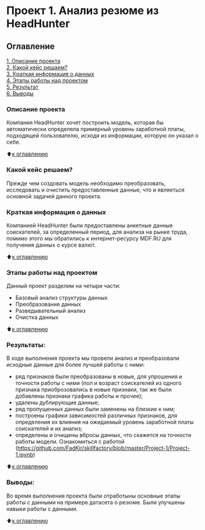 # Проект 1. Анализ резюме из HeadHunter

## Оглавление  
[1. Описание проекта](Project-1/README.md)  
[2. Какой кейс решаем?](Project-1/README.md)  
[3. Краткая информация о данных](Project-1/README.md)  
[4. Этапы работы над проектом](Project-1/README.md)  
[5. Результат](Project-1/README.md)    
[6. Выводы](Project-1/README.md) 

### Описание проекта    
Компания HeadHunter хочет построить модель, которая бы автоматически определяла примерный уровень заработной платы, подходящей пользователю, исходя из информации, которую он указал о себе.

:arrow_up:[к оглавлению](Project-1/README.md)


### Какой кейс решаем?    
Прежде чем создовать модель необходимо преобразовать, исследовать и очистить предоставленные данные, что и являеться основной задачей данного проекта. 

### Краткая информация о данных
Компанией HeadHunter были предоставлены анкетные данные соискателей, за определенный период, для анализа на рынке труда, помимо этого мы обратились к интернет-ресурсу MDF.RU  для получения данных о курсе валют.
  
:arrow_up:[к оглавлению](Project-1/README.md)


### Этапы работы над проектом  
Данный проект разделим на четыри части:
   - Базовый анализ структуры данных 
   - Преобразование данных
   - Разведывательный анализ
   - Очистка данных

:arrow_up:[к оглавлению](.README.md#Оглавление)


### Результаты:  
В ходе выполнения проекта мы провели анализ и преобразовали исходные данные для более лучшей работы с ними:
  - ряд признаков были преобразованы в новые, для упрошения и точности работы с ними (пол и возраст       соискателей из одного признака приоброзовались в новые признаки, так же были добавлены признаки графика работы и прочее);
  - удалены дублирующие данные;
  - ряд пропущенных данных были заменены на близкие к ним;
  - построены графики зависимостей различных признаков, для определения их влияния на ожидаемый уровень заработной платы соискателей и их анализ;
  - определены и очищены вбросы данных, что скажется на точности работы модели.
  Ознакомиться с работой (https://github.com/FadKir/skillfactory/blob/master/Project-1/Project-1.ipynb)

:arrow_up:[к оглавлению](.README.md#Оглавление)


### Выводы:  
Во время выполнения проекта были отработыны основные этапы работы с данными на примере датасета о резюме. Были улучшены навыки работы с данными.

:arrow_up:[к оглавлению](.README.md#Оглавление)
